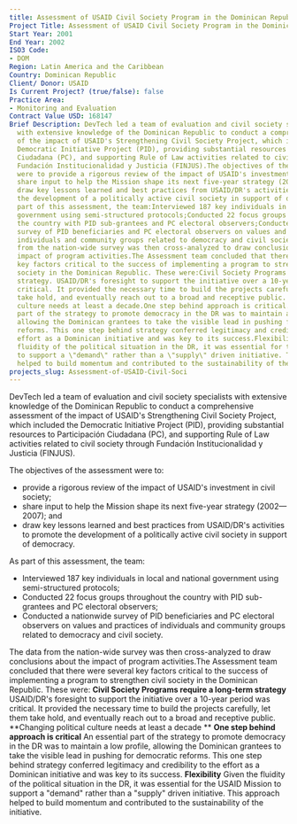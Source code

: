 ```yaml
---
title: Assessment of USAID Civil Society Program in the Dominican Republic
Project Title: Assessment of USAID Civil Society Program in the Dominican Republic
Start Year: 2001
End Year: 2002
ISO3 Code:
- DOM
Region: Latin America and the Caribbean
Country: Dominican Republic
Client/ Donor: USAID
Is Current Project? (true/false): false
Practice Area:
- Monitoring and Evaluation
Contract Value USD: 168147
Brief Description: DevTech led a team of evaluation and civil society specialists
  with extensive knowledge of the Dominican Republic to conduct a comprehensive assessment
  of the impact of USAID's Strengthening Civil Society Project, which included the
  Democratic Initiative Project (PID), providing substantial resources to Participación
  Ciudadana (PC), and supporting Rule of Law activities related to civil society through
  Fundación Institucionalidad y Justicia (FINJUS).The objectives of the assessment
  were to provide a rigorous review of the impact of USAID's investment in civil society;
  share input to help the Mission shape its next five-year strategy (2002—2007); and
  draw key lessons learned and best practices from USAID/DR's activities to promote
  the development of a politically active civil society in support of democracy.As
  part of this assessment, the team:Interviewed 187 key individuals in local and national
  government using semi-structured protocols;Conducted 22 focus groups throughout
  the country with PID sub-grantees and PC electoral observers;Conducted a nationwide
  survey of PID beneficiaries and PC electoral observers on values and practices of
  individuals and community groups related to democracy and civil society. The data
  from the nation-wide survey was then cross-analyzed to draw conclusions about the
  impact of program activities.The Assessment team concluded that there were several
  key factors critical to the success of implementing a program to strengthen civil
  society in the Dominican Republic. These were:Civil Society Programs require a long-term
  strategy. USAID/DR's foresight to support the initiative over a 10-year period was
  critical. It provided the necessary time to build the projects carefully, let them
  take hold, and eventually reach out to a broad and receptive public. Changing political
  culture needs at least a decade.One step behind approach is critical. An essential
  part of the strategy to promote democracy in the DR was to maintain a low profile,
  allowing the Dominican grantees to take the visible lead in pushing for democratic
  reforms. This one step behind strategy conferred legitimacy and credibility to the
  effort as a Dominican initiative and was key to its success.Flexibility. Given the
  fluidity of the political situation in the DR, it was essential for the USAID Mission
  to support a \"demand\" rather than a \"supply\" driven initiative. This approach
  helped to build momentum and contributed to the sustainability of the initiative
projects_slug: Assessment-of-USAID-Civil-Soci
---
```


DevTech led a team of evaluation and civil society specialists with extensive knowledge of the Dominican Republic to conduct a comprehensive assessment of the impact of USAID's Strengthening Civil Society Project, which included the Democratic Initiative Project (PID), providing substantial resources to Participación Ciudadana (PC), and supporting Rule of Law activities related to civil society through Fundación Institucionalidad y Justicia (FINJUS).

The objectives of the assessment were to:
* provide a rigorous review of the impact of USAID's investment in civil society;
* share input to help the Mission shape its next five-year strategy (2002—2007); and 
* draw key lessons learned and best practices from USAID/DR's activities to promote the development of a politically active civil society in support of democracy.

As part of this assessment, the team:
* Interviewed 187 key individuals in local and national government using semi-structured protocols;
* Conducted 22 focus groups throughout the country with PID sub-grantees and PC electoral observers;
* Conducted a nationwide survey of PID beneficiaries and PC electoral observers on values and practices of individuals and community groups related to democracy and civil society. 

The data from the nation-wide survey was then cross-analyzed to draw conclusions about the impact of program activities.The Assessment team concluded that there were several key factors critical to the success of implementing a program to strengthen civil society in the Dominican Republic. These were:
**Civil Society Programs require a long-term strategy** USAID/DR's foresight to support the initiative over a 10-year period was critical. It provided the necessary time to build the projects carefully, let them take hold, and eventually reach out to a broad and receptive public. 
**Changing political culture needs at least a decade **
**One step behind approach is critical** An essential part of the strategy to promote democracy in the DR was to maintain a low profile, allowing the Dominican grantees to take the visible lead in pushing for democratic reforms. This one step behind strategy conferred legitimacy and credibility to the effort as a Dominican initiative and was key to its success.
**Flexibility** Given the fluidity of the political situation in the DR, it was essential for the USAID Mission to support a \"demand\" rather than a \"supply\" driven initiative. This approach helped to build momentum and contributed to the sustainability of the initiative.
